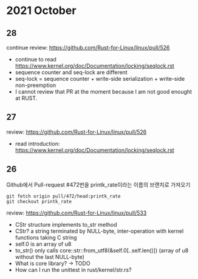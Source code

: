 # 2021 October

## 28

continue review: https://github.com/Rust-for-Linux/linux/pull/526
* continue to read https://www.kernel.org/doc/Documentation/locking/seqlock.rst
* sequence counter and seq-lock are different
* seq-lock = sequence counter + write-side serialization + write-side non-preemption
* I cannot review that PR at the moment because I am not good enought at RUST.

## 27

review: https://github.com/Rust-for-Linux/linux/pull/526
* read introduction: https://www.kernel.org/doc/Documentation/locking/seqlock.rst


## 26

Github에서 Pull-request #472번을 printk_rate이라는 이름의 브랜치로 가져오기
```
git fetch origin pull/472/head:printk_rate
git checkout printk_rate
```

review: https://github.com/Rust-for-Linux/linux/pull/533
* CStr structure implements to_str method
* CStr? a string terminated by NULL-byte, inter-operation with kernel functions taking C string
* self.0 is an array of u8
* to_str() only calls core::str::from_utf8(&self.0[..self.len()]) (array of u8 without the last NULL-byte)
* What is core library? -> TODO
* How can I run the unittest in rust/kernel/str.rs?
